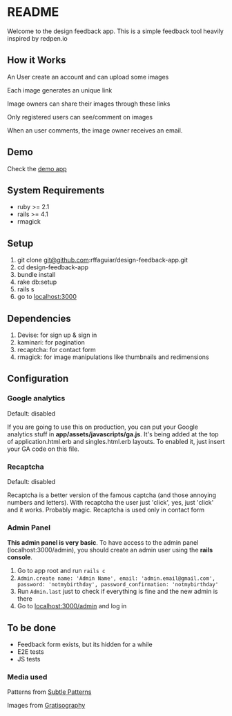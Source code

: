 # README

Welcome to the design feedback app. This is a simple feedback tool heavily inspired by redpen.io

## How it Works
An User create an account and can upload some images

Each image generates an unique link

Image owners can share their images through these links

Only registered users can see/comment on images

When an user comments, the image owner receives an email.

## Demo
Check the [demo app](http://designfeedback.com.br)

## System Requirements

* ruby >= 2.1
* rails >= 4.1
* rmagick

## Setup

1. git clone git@github.com:rffaguiar/design-feedback-app.git
2. cd design-feedback-app
3. bundle install
4. rake db:setup
5. rails s
6. go to [localhost:3000](http://localhost:3000/)

## Dependencies

1. Devise: for sign up & sign in
2. kaminari: for pagination
3. recaptcha: for contact form
4. rmagick: for image manipulations like thumbnails and redimensions

## Configuration
### Google analytics
Default: disabled

If you are going to use this on production, you can put your Google analytics stuff in **app/assets/javascripts/ga.js**. It's being added at the top of application.html.erb and singles.html.erb layouts. To enabled it, just insert your GA code on this file.

### Recaptcha
Default: disabled

Recaptcha is a better version of the famous captcha (and those annoying numbers and letters). With recaptcha the user just 'click', yes, just 'click' and it works. Probably magic. Recaptcha is used only in contact form

### Admin Panel
**This admin panel is very basic**. To have access to the admin panel (localhost:3000/admin), you should create an admin user using the **rails console**.

1. Go to app root and run `rails c`
2. `Admin.create name: 'Admin Name', email: 'admin.email@gmail.com', password: 'notmybirthday', password_confirmation: 'notmybirthday'`
3. Run `Admin.last` just to check if everything is fine and the new admin is there
4. Go to [localhost:3000/admin](http://localhost:3000/admin) and log in

## To be done

* Feedback form exists, but its hidden for a while
* E2E tests
* JS tests

### Media used

Patterns from [Subtle Patterns](http://subtlepatterns.com/)

Images from [Gratisography](http://www.gratisography.com/)
